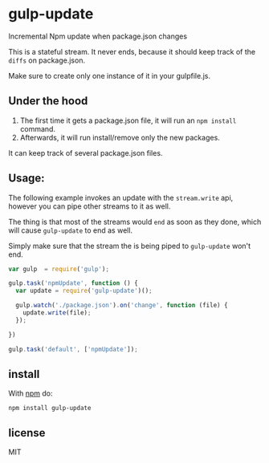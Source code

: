 # gulp-update

Incremental Npm update when package.json changes

This is a stateful stream. It never ends, because it should keep track of the `diffs` on package.json.

Make sure to create only one instance of it in your gulpfile.js.

## Under the hood

1. The first time it gets a package.json file, it will run an `npm install` command.
2. Afterwards, it will run install/remove only the new packages.

It can keep track of several package.json files.

## Usage:

The following example invokes an update with the `stream.write` api, however you can pipe other streams to
it as well.

The thing is that most of the streams would `end` as soon as they done, which will cause `gulp-update` to end as
well.

Simply make sure that the stream the is being piped to `gulp-update` won't end.

```js
var gulp  = require('gulp');

gulp.task('npmUpdate', function () {
  var update = require('gulp-update')();

  gulp.watch('./package.json').on('change', function (file) {
    update.write(file);
  });

})

gulp.task('default', ['npmUpdate']);
```

## install

With [npm](https://npmjs.org) do:

```
npm install gulp-update
```

## license

MIT
